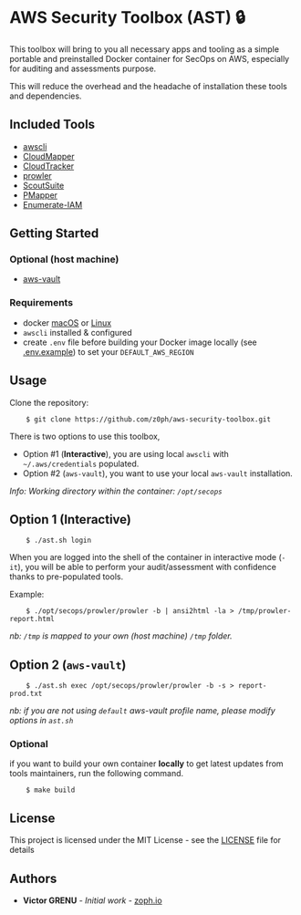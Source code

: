 # AWS Security Toolbox (AST) :lock:

This toolbox will bring to you all necessary apps and tooling as a simple portable and preinstalled Docker container for SecOps on AWS, especially for auditing and assessments purpose.

This will reduce the overhead and the headache of installation these tools and dependencies.

## Included Tools

- [awscli](https://aws.amazon.com/cli/)
- [CloudMapper](https://github.com/duo-labs/cloudmapper)
- [CloudTracker](https://github.com/duo-labs/cloudtracker)
- [prowler](https://github.com/toniblyx/prowler)
- [ScoutSuite](https://github.com/nccgroup/ScoutSuite)
- [PMapper](https://github.com/nccgroup/PMapper)
- [Enumerate-IAM](https://github.com/andresriancho/enumerate-iam)

## Getting Started

### Optional (host machine)

- [aws-vault](https://github.com/99designs/aws-vault)

### Requirements

- docker [macOS](https://docs.docker.com/docker-for-mac/) or [Linux](https://docs.docker.com/install/linux/docker-ce/debian/)
- `awscli` installed & configured
- create `.env` file before building your Docker image locally (see [.env.example](./.env.example)) to set your `DEFAULT_AWS_REGION`

## Usage

Clone the repository:

        $ git clone https://github.com/z0ph/aws-security-toolbox.git

There is two options to use this toolbox,

- Option #1 (**Interactive**), you are using local `awscli` with `~/.aws/credentials` populated.
- Option #2 (`aws-vault`), you want to use your local `aws-vault` installation.

*Info: Working directory within the container: `/opt/secops`*

## Option 1 (Interactive)

        $ ./ast.sh login

When you are logged into the shell of the container in interactive mode (`-it`), you will be able to perform your audit/assessment with confidence thanks to pre-populated tools.

Example:

        $ ./opt/secops/prowler/prowler -b | ansi2html -la > /tmp/prowler-report.html

*nb: `/tmp` is mapped to your own (host machine) `/tmp` folder.*

## Option 2 (`aws-vault`)

        $ ./ast.sh exec /opt/secops/prowler/prowler -b -s > report-prod.txt 

*nb: if you are not using `default` aws-vault profile name, please modify options in `ast.sh`*

### Optional

if you want to build your own container **locally** to get latest updates from tools maintainers, run the following command.

        $ make build

## License

This project is licensed under the MIT License - see the [LICENSE](LICENSE) file for details

## Authors

* **Victor GRENU** - *Initial work* - [zoph.io](https://github.com/zoph-io)